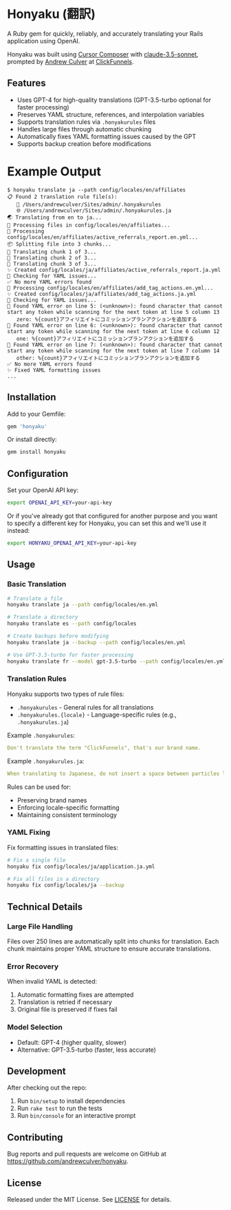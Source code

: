 # Honyaku (翻訳)

A Ruby gem for quickly, reliably, and accurately translating your Rails application using OpenAI.

Honyaku was built using [Cursor Composer](https://docs.cursor.com/composer) with [claude-3.5-sonnet](https://www.anthropic.com/news/claude-35-sonnet), prompted by [Andrew Culver](https://x.com/andrewculver) at [ClickFunnels](https://www.clickfunnels.com).

## Features

- Uses GPT-4 for high-quality translations (GPT-3.5-turbo optional for faster processing)
- Preserves YAML structure, references, and interpolation variables
- Supports translation rules via `.honyakurules` files
- Handles large files through automatic chunking
- Automatically fixes YAML formatting issues caused by the GPT
- Supports backup creation before modifications

# Example Output

```
$ honyaku translate ja --path config/locales/en/affiliates             
📋 Found 2 translation rule file(s):
   📝 /Users/andrewculver/Sites/admin/.honyakurules
   🌐 /Users/andrewculver/Sites/admin/.honyakurules.ja
🌏 Translating from en to ja...
📂 Processing files in config/locales/en/affiliates...
📝 Processing config/locales/en/affiliates/active_referrals_report.en.yml...
📦 Splitting file into 3 chunks...
🔄 Translating chunk 1 of 3...
🔄 Translating chunk 2 of 3...
🔄 Translating chunk 3 of 3...
✨ Created config/locales/ja/affiliates/active_referrals_report.ja.yml
🔧 Checking for YAML issues...
✅ No more YAML errors found
📝 Processing config/locales/en/affiliates/add_tag_actions.en.yml...
✨ Created config/locales/ja/affiliates/add_tag_actions.ja.yml
🔧 Checking for YAML issues...
🔧 Found YAML error on line 5: (<unknown>): found character that cannot start any token while scanning for the next token at line 5 column 13
   zero: %{count}アフィリエイトにコミッションプランアクションを追加する
🔧 Found YAML error on line 6: (<unknown>): found character that cannot start any token while scanning for the next token at line 6 column 12
   one: %{count}アフィリエイトにコミッションプランアクションを追加する
🔧 Found YAML error on line 7: (<unknown>): found character that cannot start any token while scanning for the next token at line 7 column 14
   other: %{count}アフィリエイトにコミッションプランアクションを追加する
✅ No more YAML errors found
✨ Fixed YAML formatting issues
...
```

## Installation

Add to your Gemfile:
```ruby
gem 'honyaku'
```

Or install directly:
```bash
gem install honyaku
```

## Configuration

Set your OpenAI API key:
```bash
export OPENAI_API_KEY=your-api-key
```

Or if you've already got that configured for another purpose and you want to specify a different key for Honyaku, you can set this and we'll use it instead:
```bash
export HONYAKU_OPENAI_API_KEY=your-api-key
```

## Usage

### Basic Translation

```bash
# Translate a file
honyaku translate ja --path config/locales/en.yml

# Translate a directory
honyaku translate es --path config/locales

# Create backups before modifying
honyaku translate ja --backup --path config/locales/en.yml

# Use GPT-3.5-turbo for faster processing
honyaku translate fr --model gpt-3.5-turbo --path config/locales/en.yml
```

### Translation Rules

Honyaku supports two types of rule files:
- `.honyakurules` - General rules for all translations
- `.honyakurules.{locale}` - Language-specific rules (e.g., `.honyakurules.ja`)

Example `.honyakurules`:
```yaml
Don't translate the term "ClickFunnels", that's our brand name.
```

Example `.honyakurules.ja`:
```yaml
When translating to Japanese, do not insert a space between particles like `%{site_name} に`... that should be `%{site_name}に`
```

Rules can be used for:
- Preserving brand names
- Enforcing locale-specific formatting
- Maintaining consistent terminology

### YAML Fixing

Fix formatting issues in translated files:
```bash
# Fix a single file
honyaku fix config/locales/ja/application.ja.yml

# Fix all files in a directory
honyaku fix config/locales/ja --backup
```

## Technical Details

### Large File Handling

Files over 250 lines are automatically split into chunks for translation. Each chunk maintains proper YAML structure to ensure accurate translations.

### Error Recovery

When invalid YAML is detected:
1. Automatic formatting fixes are attempted
2. Translation is retried if necessary
3. Original file is preserved if fixes fail

### Model Selection

- Default: GPT-4 (higher quality, slower)
- Alternative: GPT-3.5-turbo (faster, less accurate)

## Development

After checking out the repo:
1. Run `bin/setup` to install dependencies
2. Run `rake test` to run the tests
3. Run `bin/console` for an interactive prompt

## Contributing

Bug reports and pull requests are welcome on GitHub at https://github.com/andrewculver/honyaku.

## License

Released under the MIT License. See [LICENSE](LICENSE.txt) for details.
